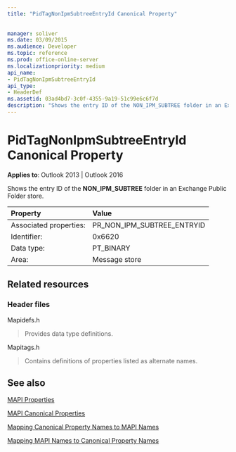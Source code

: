 ```yaml
---
title: "PidTagNonIpmSubtreeEntryId Canonical Property"
 
 
manager: soliver
ms.date: 03/09/2015
ms.audience: Developer
ms.topic: reference
ms.prod: office-online-server
ms.localizationpriority: medium
api_name:
- PidTagNonIpmSubtreeEntryId
api_type:
- HeaderDef
ms.assetid: 03ad4bd7-3c0f-4355-9a19-51c99e6c6f7d
description: "Shows the entry ID of the NON_IPM_SUBTREE folder in an Exchange Public Folder store for Outlook 2013 and Outlook 2016."
---
```


# PidTagNonIpmSubtreeEntryId Canonical Property

  
  
**Applies to**: Outlook 2013 | Outlook 2016 
  
Shows the entry ID of the **NON_IPM_SUBTREE** folder in an Exchange Public Folder store. 
  
|Property |Value |
|:-----|:-----|
|Associated properties:  <br/> |PR_NON_IPM_SUBTREE_ENTRYID  <br/> |
|Identifier:  <br/> |0x6620  <br/> |
|Data type:  <br/> |PT_BINARY  <br/> |
|Area:  <br/> |Message store  <br/> |
   
## Related resources

### Header files

Mapidefs.h
  
> Provides data type definitions.
    
Mapitags.h
  
> Contains definitions of properties listed as alternate names.
    
## See also



[MAPI Properties](mapi-properties.md)
  
[MAPI Canonical Properties](mapi-canonical-properties.md)
  
[Mapping Canonical Property Names to MAPI Names](mapping-canonical-property-names-to-mapi-names.md)
  
[Mapping MAPI Names to Canonical Property Names](mapping-mapi-names-to-canonical-property-names.md)

